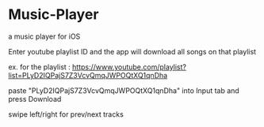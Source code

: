 # Music-Player
a music player for iOS

Enter youtube playlist ID and the app will download all songs on that playlist

ex. for the playlist :
  https://www.youtube.com/playlist?list=PLyD2IQPajS7Z3VcvQmqJWPOQtXQ1qnDha
  
  paste "PLyD2IQPajS7Z3VcvQmqJWPOQtXQ1qnDha" into Input tab and press Download


swipe left/right for prev/next tracks
